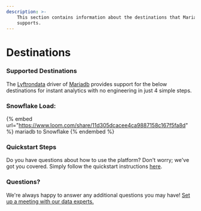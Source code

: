 ```yaml
---
description: >-
    This section contains information about the destinations that Mariadb
    supports.
---
```


# Destinations

### Supported Destinations

The [Lyftrondata](https://www.lyftrondata.com/) driver of [Mariadb](https://www.lyftrondata.com/integration/mariadb/) provides support for the below destinations for instant analytics with no engineering in just 4 simple steps.

### Snowflake Load:

{% embed url="https://www.loom.com/share/11d305dcacee4ca9887158c167f5fa8d" %}
mariadb to Snowflake
{% endembed %}

### Quickstart Steps

Do you have questions about how to use the platform? Don't worry; we've got you covered. Simply follow the quickstart instructions [here](../../../quickstart-steps.md).

### Questions? <a href="#questions" id="questions"></a>

We're always happy to answer any additional questions you may have! [Set up a meeting with our data experts.](https://www.lyftrondata.com/book-a-meeting/)
